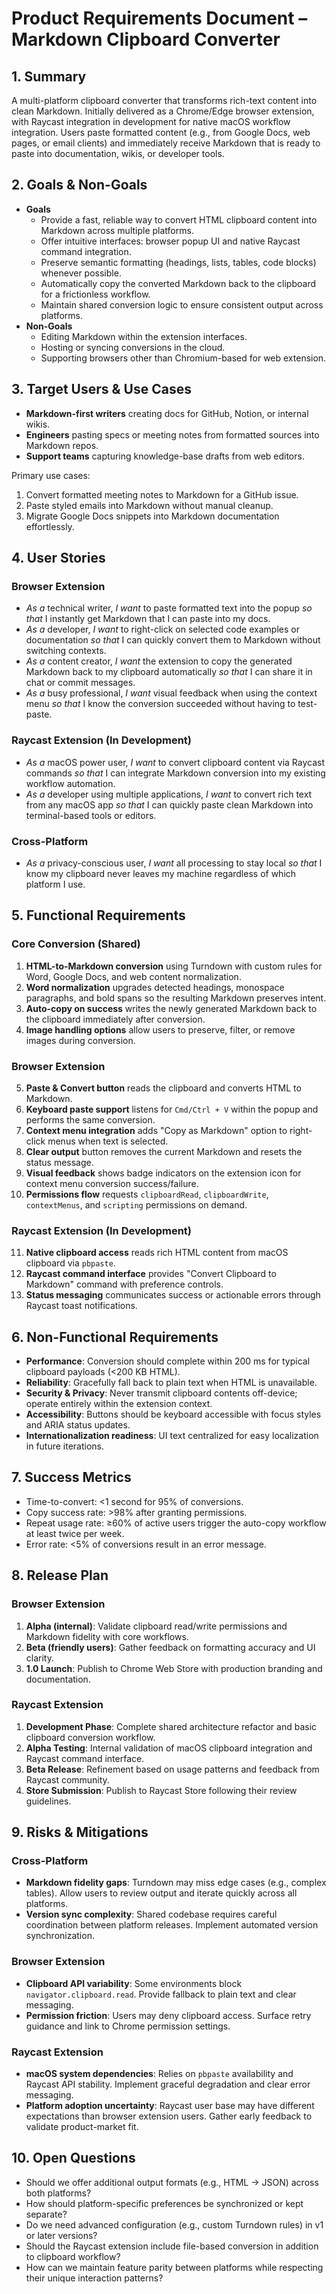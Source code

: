 # Product Requirements Document – Markdown Clipboard Converter

## 1. Summary
A multi-platform clipboard converter that transforms rich-text content into clean Markdown. Initially delivered as a Chrome/Edge browser extension, with Raycast integration in development for native macOS workflow integration. Users paste formatted content (e.g., from Google Docs, web pages, or email clients) and immediately receive Markdown that is ready to paste into documentation, wikis, or developer tools.

## 2. Goals & Non-Goals
- **Goals**
  - Provide a fast, reliable way to convert HTML clipboard content into Markdown across multiple platforms.
  - Offer intuitive interfaces: browser popup UI and native Raycast command integration.
  - Preserve semantic formatting (headings, lists, tables, code blocks) whenever possible.
  - Automatically copy the converted Markdown back to the clipboard for a frictionless workflow.
  - Maintain shared conversion logic to ensure consistent output across platforms.
- **Non-Goals**
  - Editing Markdown within the extension interfaces.
  - Hosting or syncing conversions in the cloud.
  - Supporting browsers other than Chromium-based for web extension.

## 3. Target Users & Use Cases
- **Markdown-first writers** creating docs for GitHub, Notion, or internal wikis.
- **Engineers** pasting specs or meeting notes from formatted sources into Markdown repos.
- **Support teams** capturing knowledge-base drafts from web editors.

Primary use cases:
1. Convert formatted meeting notes to Markdown for a GitHub issue.
2. Paste styled emails into Markdown without manual cleanup.
3. Migrate Google Docs snippets into Markdown documentation effortlessly.

## 4. User Stories

### Browser Extension
- _As a_ technical writer, _I want_ to paste formatted text into the popup _so that_ I instantly get Markdown that I can paste into my docs.
- _As a_ developer, _I want_ to right-click on selected code examples or documentation _so that_ I can quickly convert them to Markdown without switching contexts.
- _As a_ content creator, _I want_ the extension to copy the generated Markdown back to my clipboard automatically _so that_ I can share it in chat or commit messages.
- _As a_ busy professional, _I want_ visual feedback when using the context menu _so that_ I know the conversion succeeded without having to test-paste.

### Raycast Extension (In Development)
- _As a_ macOS power user, _I want_ to convert clipboard content via Raycast commands _so that_ I can integrate Markdown conversion into my existing workflow automation.
- _As a_ developer using multiple applications, _I want_ to convert rich text from any macOS app _so that_ I can quickly paste clean Markdown into terminal-based tools or editors.

### Cross-Platform
- _As a_ privacy-conscious user, _I want_ all processing to stay local _so that_ I know my clipboard never leaves my machine regardless of which platform I use.

## 5. Functional Requirements

### Core Conversion (Shared)
1. **HTML-to-Markdown conversion** using Turndown with custom rules for Word, Google Docs, and web content normalization.
2. **Word normalization** upgrades detected headings, monospace paragraphs, and bold spans so the resulting Markdown preserves intent.
3. **Auto-copy on success** writes the newly generated Markdown back to the clipboard immediately after conversion.
4. **Image handling options** allow users to preserve, filter, or remove images during conversion.

### Browser Extension
5. **Paste & Convert button** reads the clipboard and converts HTML to Markdown.
6. **Keyboard paste support** listens for `Cmd/Ctrl + V` within the popup and performs the same conversion.
7. **Context menu integration** adds "Copy as Markdown" option to right-click menus when text is selected.
8. **Clear output** button removes the current Markdown and resets the status message.
9. **Visual feedback** shows badge indicators on the extension icon for context menu conversion success/failure.
10. **Permissions flow** requests `clipboardRead`, `clipboardWrite`, `contextMenus`, and `scripting` permissions on demand.

### Raycast Extension (In Development)
11. **Native clipboard access** reads rich HTML content from macOS clipboard via `pbpaste`.
12. **Raycast command interface** provides "Convert Clipboard to Markdown" command with preference controls.
13. **Status messaging** communicates success or actionable errors through Raycast toast notifications.

## 6. Non-Functional Requirements
- **Performance**: Conversion should complete within 200 ms for typical clipboard payloads (<200 KB HTML).
- **Reliability**: Gracefully fall back to plain text when HTML is unavailable.
- **Security & Privacy**: Never transmit clipboard contents off-device; operate entirely within the extension context.
- **Accessibility**: Buttons should be keyboard accessible with focus styles and ARIA status updates.
- **Internationalization readiness**: UI text centralized for easy localization in future iterations.

## 7. Success Metrics
- Time-to-convert: <1 second for 95% of conversions.
- Copy success rate: >98% after granting permissions.
- Repeat usage rate: ≥60% of active users trigger the auto-copy workflow at least twice per week.
- Error rate: <5% of conversions result in an error message.

## 8. Release Plan

### Browser Extension
1. **Alpha (internal)**: Validate clipboard read/write permissions and Markdown fidelity with core workflows.
2. **Beta (friendly users)**: Gather feedback on formatting accuracy and UI clarity.
3. **1.0 Launch**: Publish to Chrome Web Store with production branding and documentation.

### Raycast Extension
1. **Development Phase**: Complete shared architecture refactor and basic clipboard conversion workflow.
2. **Alpha Testing**: Internal validation of macOS clipboard integration and Raycast command interface.
3. **Beta Release**: Refinement based on usage patterns and feedback from Raycast community.
4. **Store Submission**: Publish to Raycast Store following their review guidelines.

## 9. Risks & Mitigations

### Cross-Platform
- **Markdown fidelity gaps**: Turndown may miss edge cases (e.g., complex tables). Allow users to review output and iterate quickly across all platforms.
- **Version sync complexity**: Shared codebase requires careful coordination between platform releases. Implement automated version synchronization.

### Browser Extension
- **Clipboard API variability**: Some environments block `navigator.clipboard.read`. Provide fallback to plain text and clear messaging.
- **Permission friction**: Users may deny clipboard access. Surface retry guidance and link to Chrome permission settings.

### Raycast Extension
- **macOS system dependencies**: Relies on `pbpaste` availability and Raycast API stability. Implement graceful degradation and clear error messaging.
- **Platform adoption uncertainty**: Raycast user base may have different expectations than browser extension users. Gather early feedback to validate product-market fit.

## 10. Open Questions
- Should we offer additional output formats (e.g., HTML → JSON) across both platforms?
- How should platform-specific preferences be synchronized or kept separate?
- Do we need advanced configuration (e.g., custom Turndown rules) in v1 or later versions?
- Should the Raycast extension include file-based conversion in addition to clipboard workflow?
- How can we maintain feature parity between platforms while respecting their unique interaction patterns?
